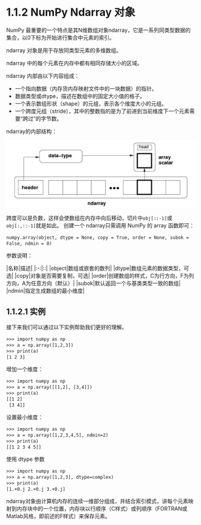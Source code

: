 # 1.1.2 NumPy Ndarray 对象

NumPy 最重要的一个特点是其N维数组对象ndarray，它是一系列同类型数据的集合，以0下标为开始进行集合中元素的索引。

ndarray 对象是用于存放同类型元素的多维数组。

ndarray 中的每个元素在内存中都有相同存储大小的区域。

ndarray 内部由以下内容组成：

* 一个指向数据（内存货内存映射文件中的一块数据）的指针。
* 数据类型或dtype，描述在数组中的固定大小值的格子。
* 一个表示数组形状（shape）的元组，表示各个维度大小的元组。
* 一个跨度元组（stride），其中的整数指的是为了前进到当前维度下一个元素需要“跨过”的字节数。

ndarray的内部结构：

![ndarray](/images/chapter_1/1.1.3.ndarray.png)

跨度可以是负数，这样会使数组在内存中向后移动，切片中`obj[::-1]`或`obj[:,::-1]`就是如此。
创建一个 ndarray只需调用 NumPy 的 array 函数即可：

```
numpy.array(object, dtype = None, copy = True, order = None, subok = False, ndmin = 0)
```

参数说明：

|名称|描述|
|:-:|::|
|object|数组或嵌套的数列|
|dtype|数组元素的数据类型，可选|
|copy|对象是否需要复制，可选|
|order|创建数组的样式，C为行方向，F为列方向，A为任意方向（默认）|
|subok|默认返回一个与基类类型一致的数组|
|ndmin|指定生成数组的最小维度|

## 1.1.2.1 实例

接下来我们可以通过以下实例帮助我们更好的理解。

```
>>> import numpy as np
>>> a = np.array([1,2,3])
>>> print(a)
[1 2 3]
```

增加一个维度：

```
>>> import numpy as np
>>> a = np.array([[1,2], [3,4]])
>>> print(a)
[[1 2]
 [3 4]]
```

设置最小维度：

```
>>> import numpy as np
>>> a = np.array([1,2,3,4,5], ndmin=2)
>>> print(a)
[[1 2 3 4 5]]
```

使用 dtype 参数

```
>>> import numpy as np
>>> a = np.array([1,2,3], dtype=complex)
>>> print(a)
[1.+0.j 2.+0.j 3.+0.j]
```

ndarray对象由计算机内存的连续一维部分组成，并结合索引模式，讲每个元素映射到内存块中的一个位置，内存块以行顺序（C样式）或列顺序（FORTRAN或Matlab风格，即前述的F样式）来保存元素。
